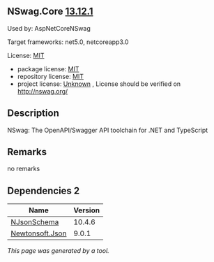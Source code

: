 NSwag.Core [13.12.1](https://www.nuget.org/packages/NSwag.Core/13.12.1)
--------------------

Used by: AspNetCoreNSwag

Target frameworks: net5.0, netcoreapp3.0

License: [MIT](../../../../licenses/mit) 

- package license: [MIT](https://licenses.nuget.org/MIT) 
- repository license: [MIT](https://github.com/RicoSuter/NSwag.git) 
- project license: [Unknown](http://nswag.org/) , License should be verified on http://nswag.org/

Description
-----------
NSwag: The OpenAPI/Swagger API toolchain for .NET and TypeScript

Remarks
-----------
no remarks


Dependencies 2
-----------

|Name|Version|
|----------|:----|
|[NJsonSchema](../../../../packages/nuget.org/njsonschema/10.4.6)|10.4.6|
|[Newtonsoft.Json](../../../../packages/nuget.org/newtonsoft.json/9.0.1)|9.0.1|

*This page was generated by a tool.*